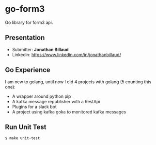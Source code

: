 # go-form3

Go library for form3 api.

## Presentation

- Submitter: __Jonathan Billaud__
- Linkedin: https://www.linkedin.com/in/jonathanbillaud/

## Go Experience

I am new to golang, until now I did 4 projects with golang (5 counting this one):
- A wrapper around python pip
- A kafka message republisher with a RestApi
- Plugins for a slack bot
- A project using kafka goka to monitored kafka messages

## Run Unit Test

```bash
$ make unit-test
```
